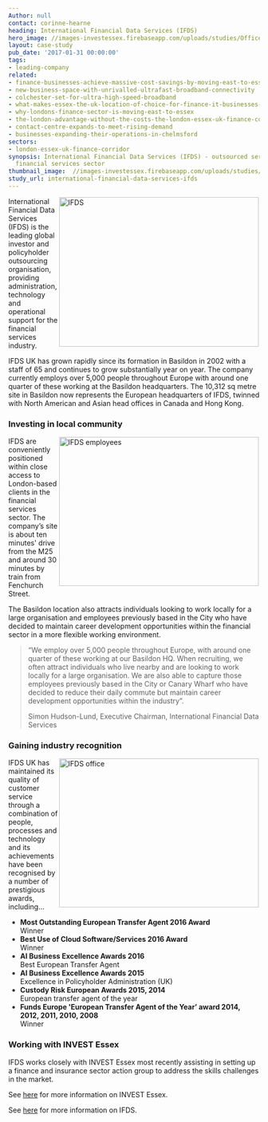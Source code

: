 ```yaml
---
Author: null
contact: corinne-hearne
heading: International Financial Data Services (IFDS)
hero_image: //images-investessex.firebaseapp.com/uploads/studies/Officeatnite_1980.jpg
layout: case-study
pub_date: '2017-01-31 00:00:00'
tags:
- leading-company
related:
- finance-businesses-achieve-massive-cost-savings-by-moving-east-to-essex
- new-business-space-with-unrivalled-ultrafast-broadband-connectivity
- colchester-set-for-ultra-high-speed-broadband
- what-makes-essex-the-uk-location-of-choice-for-finance-it-businesses-and-data-centres
- why-londons-finance-sector-is-moving-east-to-essex
- the-london-advantage-without-the-costs-the-london-essex-uk-finance-corridor
- contact-centre-expands-to-meet-rising-demand
- businesses-expanding-their-operations-in-chelmsford
sectors:
- london-essex-uk-finance-corridor
synopsis: International Financial Data Services (IFDS) - outsourced services for the
  financial services sector
thumbnail_image:  //images-investessex.firebaseapp.com/uploads/studies/IMG_0837_555.jpg
study_url: international-financial-data-services-ifds
---
```


<p><img alt='IFDS' src='//images-investessex.firebaseapp.com/uploads/about/IMG_0837_400.jpg' style='width: 400px; height: 300px; margin-left: 2px; margin-right: 2px; float: right;'/>International Financial Data Services (IFDS) is the leading global investor and policyholder outsourcing organisation, providing administration, technology and operational support for the financial services industry.</p><p>IFDS UK has grown rapidly since its formation in Basildon in 2002 with a staff of 65 and continues to grow substantially year on year. The company currently employs over 5,000 people throughout Europe with around one quarter of these working at the Basildon headquarters. The 10,312 sq metre site in Basildon now represents the European headquarters of IFDS, twinned with North American and Asian head offices in Canada and Hong Kong.</p><h3>Investing in local community</h3><p><img alt='IFDS employees ' src='//images-investessex.firebaseapp.com/uploads/about/IFDS_Group_shot_1103_400.jpg' style='width: 400px; height: 299px; margin-left: 2px; margin-right: 2px; float: right;'/>IFDS are conveniently positioned within close access to London-based clients in the financial services sector. The company’s site is about ten minutes' drive from the M25 and around 30 minutes by train from Fenchurch Street.</p><p>The Basildon location also attracts individuals looking to work locally for a large organisation and employees previously based in the City who have decided to maintain career development opportunities within the financial sector in a more flexible working environment.</p><blockquote><p>“We employ over 5,000 people throughout Europe, with around one quarter of these working at our Basildon HQ. When recruiting, we often attract individuals who live nearby and are looking to work locally for a large organisation. We are also able to capture those employees previously based in the City or Canary Wharf who have decided to reduce their daily commute but maintain career development opportunities within the industry”.</p><p>Simon Hudson-Lund, Executive Chairman, International Financial Data Services</p></blockquote><h3>Gaining industry recognition</h3><p><img alt='IFDS office' src='//images-investessex.firebaseapp.com/uploads/about/PJPL4431_lo_res_400.jpg' style='width: 400px; height: 299px; margin-left: 2px; margin-right: 2px; float: right;'/>IFDS UK has maintained its quality of customer service through a combination of people, processes and technology and its achievements have been recognised by a number of prestigious awards, including…</p><ul><li><strong>Most Outstanding European Transfer Agent 2016 Award</strong><br/>Winner</li><li><strong>Best Use of Cloud Software/Services 2016 Award</strong><br/>Winner</li><li><strong>AI Business Excellence Awards 2016</strong><br/>Best European Transfer Agent</li><li><strong>AI Business Excellence Awards 2015</strong><br/>Excellence in Policyholder Administration (UK)</li><li><strong>Custody Risk European Awards 2015, 2014</strong><br/>European transfer agent of the year</li><li><strong>Funds Europe 'European Transfer Agent of the Year’ award 2014, 2012, 2011, 2010, 2008</strong><br/>Winner</li></ul><h3>Working with INVEST Essex</h3><p>IFDS works closely with INVEST Essex most recently assisting in setting up a finance and insurance sector action group to address the skills challenges in the market.</p><p>See <a href='http://investessex.co.uk/' target='_blank'>here</a> for more information on INVEST Essex.</p><p>See <a href='http://www.ifdsgroup.com/europe' target='_blank'>here</a> for more information on IFDS.</p>